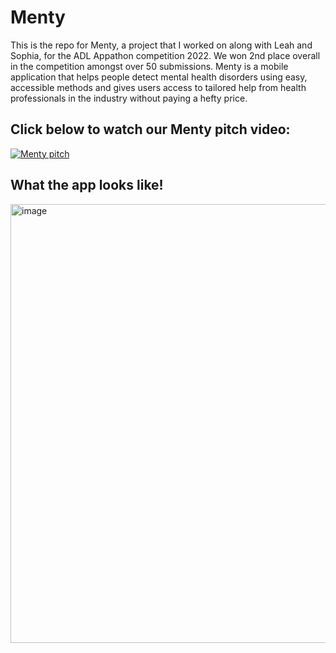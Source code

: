# Menty
This is the repo for Menty, a project that I worked on along with Leah and Sophia, for the ADL Appathon competition 2022. We won 2nd place overall in the competition amongst over 50 submissions. Menty is a mobile application that helps people detect mental health disorders using easy, accessible methods and gives users access to tailored help from health professionals in the industry without paying a hefty price.

## Click below to watch our Menty pitch video:
[![Menty pitch](https://github.com/aru-g2004/Menty/assets/79277193/1870abbb-dcff-4093-a820-1dc8e9382b1b)](https://www.youtube.com/watch?v=3_9IK3aYmXM)


## What the app looks like!
<img width="702" alt="image" src="https://github.com/aru-g2004/Menty/assets/79277193/77b5dd95-93ba-4ac3-adf7-02b34a26a259">
